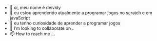 - 👋 oi, meu nome é deividy
- 👀 eu estou aprendendo atualmente a programar jogos no scratch e em javaScript 
- 🌱 eu tenho curiosidade de aprender a programar jogos
- 💞️ I’m looking to collaborate on ..
- 📫 How to reach me ...

<!---
DEIVidy09/DEIVidy09 is a ✨ special ✨ repository because its `README.md` (this file) appears on your GitHub profile.
You can click the Preview link to take a look at your changes.
--->
